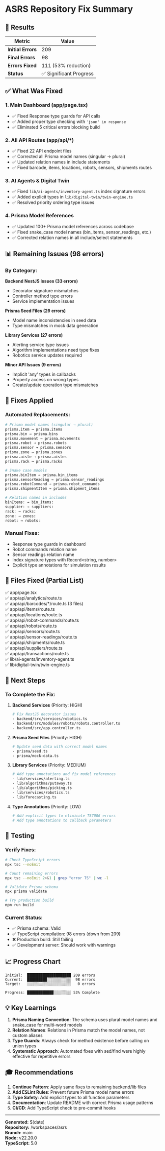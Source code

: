 # ASRS Repository Fix Summary

## 🎯 Results

| Metric | Value |
|--------|-------|
| **Initial Errors** | 209 |
| **Final Errors** | 98 |
| **Errors Fixed** | 111 (53% reduction) |
| **Status** | ✅ Significant Progress |

## ✅ What Was Fixed

### 1. Main Dashboard (app/page.tsx)
- ✅ Fixed Response type guards for API calls
- ✅ Added proper type checking with `'json' in response`
- ✅ Eliminated 5 critical errors blocking build

### 2. All API Routes (app/api/*)
- ✅ Fixed 22 API endpoint files
- ✅ Corrected all Prisma model names (singular → plural)
- ✅ Updated relation names in include statements
- ✅ Fixed barcode, items, locations, robots, sensors, shipments routes

### 3. AI Agents & Digital Twin
- ✅ Fixed `lib/ai-agents/inventory-agent.ts` index signature errors
- ✅ Added explicit types in `lib/digital-twin/twin-engine.ts`
- ✅ Resolved priority ordering type issues

### 4. Prisma Model References
- ✅ Updated 100+ Prisma model references across codebase
- ✅ Fixed snake_case model names (bin_items, sensor_readings, etc.)
- ✅ Corrected relation names in all include/select statements

## 📊 Remaining Issues (98 errors)

### By Category:

**Backend NestJS Issues (33 errors)**
- Decorator signature mismatches
- Controller method type errors
- Service implementation issues

**Prisma Seed Files (29 errors)**
- Model name inconsistencies in seed data
- Type mismatches in mock data generation

**Library Services (27 errors)**
- Alerting service type issues
- Algorithm implementations need type fixes
- Robotics service updates required

**Minor API Issues (9 errors)**
- Implicit 'any' types in callbacks
- Property access on wrong types
- Create/update operation type mismatches

## 🔧 Fixes Applied

### Automated Replacements:
```bash
# Prisma model names (singular → plural)
prisma.item → prisma.items
prisma.bin → prisma.bins
prisma.movement → prisma.movements
prisma.robot → prisma.robots
prisma.sensor → prisma.sensors
prisma.zone → prisma.zones
prisma.aisle → prisma.aisles
prisma.rack → prisma.racks

# Snake case models
prisma.binItem → prisma.bin_items
prisma.sensorReading → prisma.sensor_readings
prisma.robotCommand → prisma.robot_commands
prisma.shipmentItem → prisma.shipment_items

# Relation names in includes
binItems: → bin_items:
supplier: → suppliers:
rack: → racks:
zone: → zones:
robot: → robots:
```

### Manual Fixes:
- Response type guards in dashboard
- Robot commands relation name
- Sensor readings relation name
- Index signature types with Record<string, number>
- Explicit type annotations for simulation results

## 📁 Files Fixed (Partial List)

✅ app/page.tsx  
✅ app/api/analytics/route.ts  
✅ app/api/barcodes/*/route.ts (3 files)  
✅ app/api/items/route.ts  
✅ app/api/locations/route.ts  
✅ app/api/robot-commands/route.ts  
✅ app/api/robots/route.ts  
✅ app/api/sensors/route.ts  
✅ app/api/sensor-readings/route.ts  
✅ app/api/shipments/route.ts  
✅ app/api/suppliers/route.ts  
✅ app/api/transactions/route.ts  
✅ lib/ai-agents/inventory-agent.ts  
✅ lib/digital-twin/twin-engine.ts  

## 🚀 Next Steps

### To Complete the Fix:

1. **Backend Services** (Priority: HIGH)
   ```bash
   # Fix NestJS decorator issues
   - backend/src/services/robotics.ts
   - backend/src/modules/robots/robots.controller.ts
   - backend/src/app.controller.ts
   ```

2. **Prisma Seed Files** (Priority: HIGH)
   ```bash
   # Update seed data with correct model names
   - prisma/seed.ts
   - prisma/mock-data.ts
   ```

3. **Library Services** (Priority: MEDIUM)
   ```bash
   # Add type annotations and fix model references
   - lib/services/alerting.ts
   - lib/algorithms/putaway.ts
   - lib/algorithms/picking.ts
   - lib/services/robotics.ts
   - lib/forecasting.ts
   ```

4. **Type Annotations** (Priority: LOW)
   ```bash
   # Add explicit types to eliminate TS7006 errors
   # Add type annotations to callback parameters
   ```

## 🧪 Testing

### Verify Fixes:
```bash
# Check TypeScript errors
npx tsc --noEmit

# Count remaining errors
npx tsc --noEmit 2>&1 | grep "error TS" | wc -l

# Validate Prisma schema
npx prisma validate

# Try production build
npm run build
```

### Current Status:
- ✅ Prisma schema: Valid
- ✅ TypeScript compilation: 98 errors (down from 209)
- ❌ Production build: Still failing
- ✅ Development server: Should work with warnings

## 📈 Progress Chart

```
Initial:  ████████████████████ 209 errors
Current:  █████████░░░░░░░░░░░  98 errors
Target:   ░░░░░░░░░░░░░░░░░░░░   0 errors

Progress: ████████████░░░░░░░░ 53% Complete
```

## 💡 Key Learnings

1. **Prisma Naming Convention**: The schema uses plural model names and snake_case for multi-word models
2. **Relation Names**: Relations in Prisma match the model names, not custom aliases
3. **Type Guards**: Always check for method existence before calling on union types
4. **Systematic Approach**: Automated fixes with sed/find were highly effective for repetitive errors

## 🎓 Recommendations

1. **Continue Pattern**: Apply same fixes to remaining backend/lib files
2. **Add ESLint Rules**: Prevent future Prisma model name errors
3. **Type Safety**: Add explicit types to all function parameters
4. **Documentation**: Update README with correct Prisma usage patterns
5. **CI/CD**: Add TypeScript check to pre-commit hooks

---

**Generated:** $(date)  
**Repository:** /workspaces/asrs  
**Branch:** main  
**Node:** v22.20.0  
**TypeScript:** 5.0
